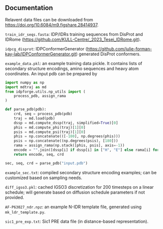 ## Documentation

Relavent data files can be downloaded from https://doi.org/10.6084/m9.figshare.28414937.

`train_idr_seqs.fasta`: IDP/IDRs training sequences from DisProt and IDRome (https://github.com/KULL-Centre/_2023_Tesei_IDRome.git).

`idpcg_disprot`: IDPConformerGenerator (https://github.com/julie-forman-kay-lab/IDPConformerGenerator.git) generated DisProt conformers.

`example_data.pkl`: an example training data pickle. It contains lists of secondary structure encodings, amino sequences and heavy atom coordinates. An input pdb can be prepared by

```python
import numpy as np
import mdtraj as md
from idpforge.utils.np_utils import (
    process_pdb, assign_rama
)

def parse_pdb(pdb):
    crd, seq = process_pdb(pdb)
    traj = md.load(pdb)
    dssp = md.compute_dssp(traj, simplified=True)[0]
    phis = md.compute_phi(traj)[1][0]
    psis = md.compute_psi(traj)[1][0]
    phis = np.concatenate(([-180], np.degrees(phis)))
    psis = np.concatenate((np.degrees(psis), [180]))
    rama = assign_rama(np.stack([phis, psis], axis=-1))
    encode = "".join([dssp[i] if dssp[i] in ["H", "E"] else rama[i] for i in range(len(dssp))])
    return encode, seq, crd

sec, seq, crd = parse_pdb("input.pdb")
```
`example_sec.txt`: compiled secondary structure encoding examples; can be customized based on sampling needs.

`diff_igso3.pkl`: cached IGSO3 discretization for 200 timesteps on a linear schedule; will generate based on diffusion schedule parameters if not provided.

`AF-P63027_ndr.npz`: an example N-IDR template file, generated using `mk_ldr_template.py`.

`sic1_pre_exp.txt`: Sic1 PRE data file (in distance-based representation).
